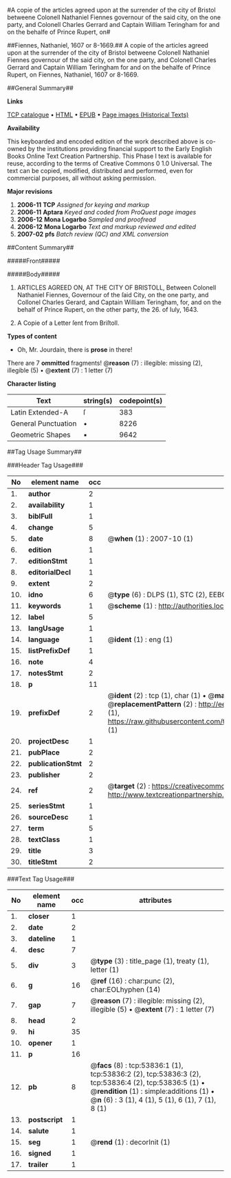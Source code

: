 #A copie of the articles agreed upon at the surrender of the city of Bristol betweene Colonell Nathaniel Fiennes governour of the said city, on the one party, and Colonell Charles Gerrard and Captain William Teringham for and on the behalfe of Prince Rupert, on#

##Fiennes, Nathaniel, 1607 or 8-1669.##
A copie of the articles agreed upon at the surrender of the city of Bristol betweene Colonell Nathaniel Fiennes governour of the said city, on the one party, and Colonell Charles Gerrard and Captain William Teringham for and on the behalfe of Prince Rupert, on
Fiennes, Nathaniel, 1607 or 8-1669.

##General Summary##

**Links**

[TCP catalogue](http://www.ota.ox.ac.uk/tcp/)  • 
[HTML](http://tei.it.ox.ac.uk/tcp/Texts-HTML/free/A34/A34506.html)  • 
[EPUB](http://tei.it.ox.ac.uk/tcp/Texts-EPUB/free/A34/A34506.epub) • 
[Page images (Historical Texts)](https://data.historicaltexts.jisc.ac.uk/view?pubId=eebo-12090150e&pageId=eebo-12090150e-53836-1)

**Availability**

This keyboarded and encoded edition of the
	       work described above is co-owned by the institutions
	       providing financial support to the Early English Books
	       Online Text Creation Partnership. This Phase I text is
	       available for reuse, according to the terms of Creative
	       Commons 0 1.0 Universal. The text can be copied,
	       modified, distributed and performed, even for
	       commercial purposes, all without asking permission.

**Major revisions**

1. __2006-11__ __TCP__ *Assigned for keying and markup*
1. __2006-11__ __Aptara__ *Keyed and coded from ProQuest page images*
1. __2006-12__ __Mona Logarbo__ *Sampled and proofread*
1. __2006-12__ __Mona Logarbo__ *Text and markup reviewed and edited*
1. __2007-02__ __pfs__ *Batch review (QC) and XML conversion*

##Content Summary##

#####Front#####

#####Body#####

1. ARTICLES
AGREED ON,
AT THE CITY
OF
BRISTOLL,
Between Colonell Nathaniel Fiennes,
Governour of the ſaid City, on the one party,
and Collonel Charles Gerard, and Captain
William Teringham, for, and on the behalf
of Prince Rupert, on the other party,
the 26. of Iuly, 1643.

1. A Copie of a Letter ſent from Briſtoll.

**Types of content**

  * Oh, Mr. Jourdain, there is **prose** in there!

There are 7 **ommitted** fragments! 
 @__reason__ (7) : illegible: missing (2), illegible (5)  •  @__extent__ (7) : 1 letter (7)

**Character listing**


|Text|string(s)|codepoint(s)|
|---|---|---|
|Latin Extended-A|ſ|383|
|General Punctuation|•|8226|
|Geometric Shapes|▪|9642|

##Tag Usage Summary##

###Header Tag Usage###

|No|element name|occ|attributes|
|---|---|---|---|
|1.|__author__|2||
|2.|__availability__|1||
|3.|__biblFull__|1||
|4.|__change__|5||
|5.|__date__|8| @__when__ (1) : 2007-10 (1)|
|6.|__edition__|1||
|7.|__editionStmt__|1||
|8.|__editorialDecl__|1||
|9.|__extent__|2||
|10.|__idno__|6| @__type__ (6) : DLPS (1), STC (2), EEBO-CITATION (1), OCLC (1), VID (1)|
|11.|__keywords__|1| @__scheme__ (1) : http://authorities.loc.gov/ (1)|
|12.|__label__|5||
|13.|__langUsage__|1||
|14.|__language__|1| @__ident__ (1) : eng (1)|
|15.|__listPrefixDef__|1||
|16.|__note__|4||
|17.|__notesStmt__|2||
|18.|__p__|11||
|19.|__prefixDef__|2| @__ident__ (2) : tcp (1), char (1)  •  @__matchPattern__ (2) : ([0-9\-]+):([0-9IVX]+) (1), (.+) (1)  •  @__replacementPattern__ (2) : http://eebo.chadwyck.com/downloadtiff?vid=$1&page=$2 (1), https://raw.githubusercontent.com/textcreationpartnership/Texts/master/tcpchars.xml#$1 (1)|
|20.|__projectDesc__|1||
|21.|__pubPlace__|2||
|22.|__publicationStmt__|2||
|23.|__publisher__|2||
|24.|__ref__|2| @__target__ (2) : https://creativecommons.org/publicdomain/zero/1.0/ (1), http://www.textcreationpartnership.org/docs/. (1)|
|25.|__seriesStmt__|1||
|26.|__sourceDesc__|1||
|27.|__term__|5||
|28.|__textClass__|1||
|29.|__title__|3||
|30.|__titleStmt__|2||


###Text Tag Usage###

|No|element name|occ|attributes|
|---|---|---|---|
|1.|__closer__|1||
|2.|__date__|2||
|3.|__dateline__|1||
|4.|__desc__|7||
|5.|__div__|3| @__type__ (3) : title_page (1), treaty (1), letter (1)|
|6.|__g__|16| @__ref__ (16) : char:punc (2), char:EOLhyphen (14)|
|7.|__gap__|7| @__reason__ (7) : illegible: missing (2), illegible (5)  •  @__extent__ (7) : 1 letter (7)|
|8.|__head__|2||
|9.|__hi__|35||
|10.|__opener__|1||
|11.|__p__|16||
|12.|__pb__|8| @__facs__ (8) : tcp:53836:1 (1), tcp:53836:2 (2), tcp:53836:3 (2), tcp:53836:4 (2), tcp:53836:5 (1)  •  @__rendition__ (1) : simple:additions (1)  •  @__n__ (6) : 3 (1), 4 (1), 5 (1), 6 (1), 7 (1), 8 (1)|
|13.|__postscript__|1||
|14.|__salute__|1||
|15.|__seg__|1| @__rend__ (1) : decorInit (1)|
|16.|__signed__|1||
|17.|__trailer__|1||
